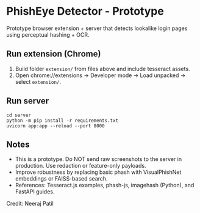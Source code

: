 # PhishEye Detector - Prototype
Prototype browser extension + server that detects lookalike login pages using perceptual hashing + OCR.

## Run extension (Chrome)
1. Build folder `extension/` from files above and include tesseract assets.
2. Open chrome://extensions -> Developer mode -> Load unpacked -> select `extension/`.

## Run server
```
cd server
python -m pip install -r requirements.txt
uvicorn app:app --reload --port 8000
```

## Notes
- This is a prototype. Do NOT send raw screenshots to the server in production. Use redaction or feature-only payloads.
- Improve robustness by replacing basic phash with VisualPhishNet embeddings or FAISS-based search.
- References: Tesseract.js examples, phash-js, imagehash (Python), and FastAPI guides.

Credit: Neeraj Patil
